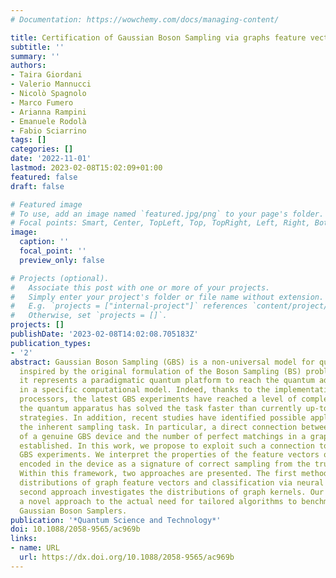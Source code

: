 ```yaml
---
# Documentation: https://wowchemy.com/docs/managing-content/

title: Certification of Gaussian Boson Sampling via graphs feature vectors and kernels
subtitle: ''
summary: ''
authors:
- Taira Giordani
- Valerio Mannucci
- Nicolò Spagnolo
- Marco Fumero
- Arianna Rampini
- Emanuele Rodolà
- Fabio Sciarrino
tags: []
categories: []
date: '2022-11-01'
lastmod: 2023-02-08T15:02:09+01:00
featured: false
draft: false

# Featured image
# To use, add an image named `featured.jpg/png` to your page's folder.
# Focal points: Smart, Center, TopLeft, Top, TopRight, Left, Right, BottomLeft, Bottom, BottomRight.
image:
  caption: ''
  focal_point: ''
  preview_only: false

# Projects (optional).
#   Associate this post with one or more of your projects.
#   Simply enter your project's folder or file name without extension.
#   E.g. `projects = ["internal-project"]` references `content/project/deep-learning/index.md`.
#   Otherwise, set `projects = []`.
projects: []
publishDate: '2023-02-08T14:02:08.705183Z'
publication_types:
- '2'
abstract: Gaussian Boson Sampling (GBS) is a non-universal model for quantum computing
  inspired by the original formulation of the Boson Sampling (BS) problem. Nowadays,
  it represents a paradigmatic quantum platform to reach the quantum advantage regime
  in a specific computational model. Indeed, thanks to the implementation in photonics-based
  processors, the latest GBS experiments have reached a level of complexity where
  the quantum apparatus has solved the task faster than currently up-to-date classical
  strategies. In addition, recent studies have identified possible applications beyond
  the inherent sampling task. In particular, a direct connection between photon counting
  of a genuine GBS device and the number of perfect matchings in a graph has been
  established. In this work, we propose to exploit such a connection to benchmark
  GBS experiments. We interpret the properties of the feature vectors of the graph
  encoded in the device as a signature of correct sampling from the true input state.
  Within this framework, two approaches are presented. The first method exploits the
  distributions of graph feature vectors and classification via neural networks. The
  second approach investigates the distributions of graph kernels. Our results provide
  a novel approach to the actual need for tailored algorithms to benchmark large-scale
  Gaussian Boson Samplers.
publication: '*Quantum Science and Technology*'
doi: 10.1088/2058-9565/ac969b
links:
- name: URL
  url: https://dx.doi.org/10.1088/2058-9565/ac969b
---
```

